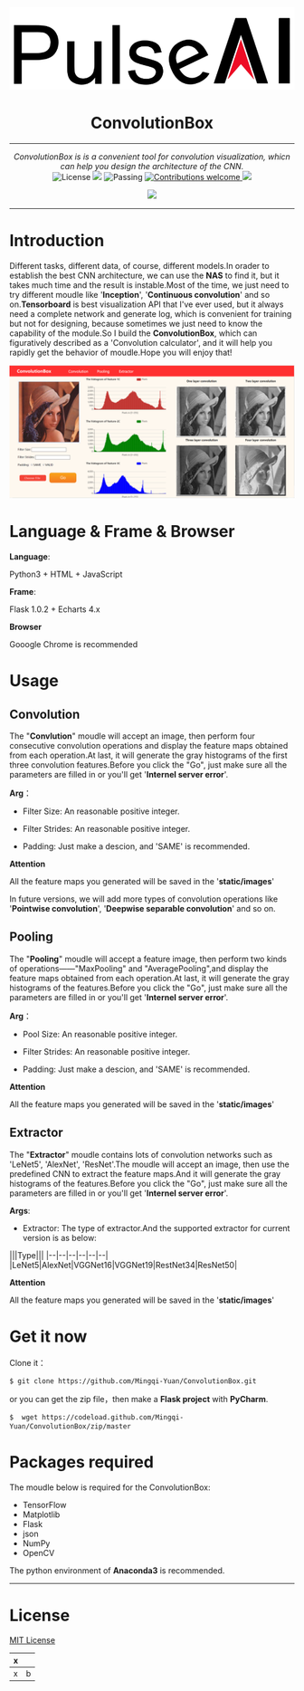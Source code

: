 <div align='center'>
    <img src= 'https://github.com/Mingqi-Yuan/ADMP/blob/master/example/pulseai_logo.png'>
</div>

<h1 align="center">
   ConvolutionBox
</h1>

---
<p align="center">
    <em>ConvolutionBox is is a convenient tool for convolution visualization, whicn can help you design the architecture of the CNN.</em>
    <br>
    <a>
        <img src="https://img.shields.io/badge/License-MIT-blue.svg" alt="License"> 
    </a>
    <a>
        <img src="https://img.shields.io/badge/Browser-Chrome-red.svg">
    </a>
    <a>
        <img src="https://img.shields.io/badge/build-passing-brightgreen.svg" alt="Passing">
    </a>
    <a href="https://github.com/pyecharts/pyecharts/pulls">
        <img src="https://img.shields.io/badge/contributions-welcome-brightgreen.svg?style=flat" alt="Contributions welcome">
    </a>
    <a href="https://pypi.org/project/pyecharts/">
        <img src="https://img.shields.io/badge/python-3.x-blue.svg" >
    </a>
</p>
<div align='center'>
    <img src= 'https://github.com/Mingqi-Yuan/ConvolutionBox/blob/master/example/index.gif'>
</div>

---
# Introduction

Different tasks, different data, of course, different models.In orader to establish the best CNN architecture, 
we can use the **NAS** to find it, but it takes much time and the result is instable.Most of the time, we just need 
to try different moudle like '**Inception**', '**Continuous convolution**' and so on.**Tensorboard** is best visualization API that I've 
ever used, but it always need a complete network and generate log, which is convenient for training but not for designing,
because sometimes we just need to know the capability of the module.So I build the **ConvolutionBox**, which can figuratively
described as a 'Convolution calculator', and it will help you rapidly get the behavior of moudle.Hope you will enjoy that!   

<div align='center'>
    <img src= 'https://github.com/Mingqi-Yuan/ConvolutionBox/blob/master/example/pooling.png'>
</div>

# Language & Frame & Browser

**Language**:

Python3 + HTML + JavaScript

**Frame**:

Flask 1.0.2 + Echarts 4.x

**Browser**

Gooogle Chrome is recommended

# Usage

## Convolution

The "**Convlution**" moudle will accept an image, then perform four consecutive convolution operations and display the feature maps obtained from each operation.At last, it will generate the gray histograms of the first three convolution features.Before you click the "Go", just make sure all the parameters are filled in or you'll get '**Internel server error**'.

**Arg**：

* Filter Size: An reasonable positive integer.

* Filter Strides: An reasonable positive integer.

* Padding: Just make a descion, and 'SAME' is recommended.

**Attention**

All the feature maps you generated will be saved in the '**static/images**'

In future versions, we will add more types of convolution operations like '**Pointwise convolution**', '**Deepwise separable convolution**' and so on.

## Pooling

The "**Pooling**" moudle will accept a feature image, then perform two kinds of operations——"MaxPooling" and "AveragePooling",and display the feature maps obtained from each operation.At last, it will generate the gray histograms of the features.Before you click the "Go", just make sure all the parameters are filled in or you'll get '**Internel server error**'.

**Arg**：

* Pool Size: An reasonable positive integer.

* Filter Strides: An reasonable positive integer.

* Padding: Just make a descion, and 'SAME' is recommended.

**Attention**

All the feature maps you generated will be saved in the '**static/images**'

## Extractor

The "**Extractor**" moudle contains lots of convolution networks such as 'LeNet5', 'AlexNet', 'ResNet'.The moudle will accept an image, then use the predefined CNN to extract the feature maps.And it will generate the gray histograms of the features.Before you click the "Go", just make sure all the parameters are filled in or you'll get '**Internel server error**'.

**Args**:
* Extractor: The type of extractor.And the supported extractor for current version is as below:

|||Type|||
|--|--|--|--|--|--|
|LeNet5|AlexNet|VGGNet16|VGGNet19|RestNet34|ResNet50|

**Attention**

All the feature maps you generated will be saved in the '**static/images**'



# Get it now
Clone it：
```
$ git clone https://github.com/Mingqi-Yuan/ConvolutionBox.git
```
or  you can get the zip file，then make a  **Flask project** with **PyCharm**.
```
$  wget https://codeload.github.com/Mingqi-Yuan/ConvolutionBox/zip/master
```


# Packages required
The moudle below is required for the ConvolutionBox:


* TensorFlow
* Matplotlib
* Flask
* json
* NumPy
* OpenCV

The python environment of **Anaconda3** is recommended.

---

# License
[MIT License](LICENSE)

|x||
|---|---|
|x|b|
